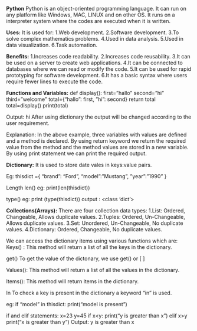 **Python** 
Python is an object-oriented programming language.
It can run on any platform like Windows, MAC, LINUX and on other OS.
It runs on a interpreter system where the codes are executed when it is written.

**Uses:**
It is used for:
1.Web development.
2.Software development.
3.To solve complex mathematics problems.
4.Used in data analysis.
5.Used in data visualization.
6.Task automation.

**Benefits:**
1.Increases code readability.
2.Increases code reusability.
3.It can be used on a server to create web applications.
4.It can be connected to databases where we can read or modify the code.
5.It can be used for rapid prototyping for software development.
6.It has a basic syntax where users require fewer lines to execute the code.

**Functions and Variables:**
def display():
	first=”hallo”
	second=”hi”
	third=”welcome”
	total={“hallo”: first, ”hi”: second}
return total
total=display()
print(total)

Output: hi
After using dictionary the output will be changed according to the user requirement.

Explanation:
In the above example, three variables with values are defined and a  method is declared. By using return keyword we return the required value from the method and the method values are stored in a   new variable. By using print statement we can print the required output.

**Dictionary:**
It is used to store date vales in  keys:value pairs.

Eg:
thisdict ={ “brand”: “Ford”,
                     “model”:”Mustang”, 
                     ”year”:”1990”
}

Length
len()
eg: print(len(thisdict))

type()
 eg: print (type(thisdict)) 
output : <class ‘dict’>

**Collections(Arrays):**
There are four collection data types:
1.List:
 Ordered, Changeable, Allows duplicate values.
2.Tuples:
Ordered, Un-Changeable, Allows duplicate values.
3.Set:
Unordered, Un-Changeable, No duplicate values.
4.Dictionary:
Ordered, Changeable, No duplicate values.

We can access the dictionary items using various functions which are:
Keys() :
This method will return a list of all the keys in the dictionary.

get() 
To get the value of the dictonary, we use get() or [ ]

Values():
This method will return a list of all the values in the dictionary.

Items():
This method will return items in the dictionary.

In
To check a key is present in the dictionary a keyword “in” is used.

eg: if “model” in thisdict:
            print(“model is present”) 


if and elif statements:
x=23
y=45
if x<y:
	print(“y is greater than x”)
elif x>y
	print(“x is greater than y”)
Output:
y is greater than x
 








